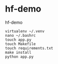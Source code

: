 # hf-demo
hf-demo
~~~
virtualenv ~/.venv
nano ~/.bashrc
touch app.py
touch Makefile
touch requirements.txt
make install
python app.py
~~~
